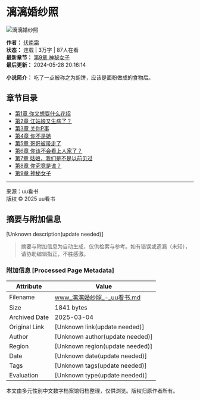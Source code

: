 # 漓漓婚纱照

![漓漓婚纱照](https://www.zhaoshuyuan.net/images/1107707/35898e34fc9a50ee9b70ed79aea9a711.jpg)

**作者：** [伏南霜](https://www.zhaoshuyuan.net/author/%E4%BC%8F%E5%8D%97%E9%9C%9C "伏南霜")  
**状态：** 连载 | 3万字 | 87人在看  
**最新章节：** [第9章 神秘女子](https://www.zhaoshuyuan.net/read/iiibbqg/ijbgns.html "第9章 神秘女子")  
**最后更新：** 2024-05-28 20:16:14  

**小说简介：** 吃了一点被称之为胡饼，应该是面粉做成的食物后。

## 章节目录
- [第1章 你又想耍什么花招](https://www.zhaoshuyuan.net/read/1684335/igcmnmtqqj/bmmqt.html "第1章 你又想耍什么花招")
- [第2章 江姑娘又生病了？](https://www.zhaoshuyuan.net/read/1684335/igcmnmtqqj/bmmqg.html "第2章 江姑娘又生病了？")
- [第3章 关你P事](https://www.zhaoshuyuan.net/read/1684335/igcmnmtqqj/iiqsts.html "第3章 关你P事")
- [第4章 你不是她](https://www.zhaoshuyuan.net/read/1684335/igcmnmtqqj/iiqsgq.html "第4章 你不是她")
- [第5章 哥哥被带走了](https://www.zhaoshuyuan.net/read/1684335/igcmnmtqqj/iiqsgi.html "第5章 哥哥被带走了")
- [第6章 你该不会看上人家了？](https://www.zhaoshuyuan.net/read/1684335/igcmnmtqqj/iiqsgj.html "第6章 你该不会看上人家了？")
- [第7章 姑娘，我们是不是以前见过](https://www.zhaoshuyuan.net/read/1684335/igcmnmtqqj/iiqsgn.html "第7章 姑娘，我们是不是以前见过")
- [第8章 你究竟是谁？](https://www.zhaoshuyuan.net/read/1684335/igcmnmtqqj/ijbgnc.html "第8章 你究竟是谁？")
- [第9章 神秘女子](https://www.zhaoshuyuan.net/read/1684335/igcmnmtqqj/ijbgns.html "第9章 神秘女子")  

---

来源：uu看书  
版权 © 2025 uu看书
<!-- tcd_original_link https://www.zhaoshuyuan.net/lang/1684335/igcmnmtqqj -->


## 摘要与附加信息

<!-- tcd_abstract -->
[Unknown description(update needed)]
<!-- tcd_abstract_end -->

> 摘要与附加信息为自动生成，仅供检索与参考。如有错误或遗漏（未知），请协助编辑指正，不胜感激。

### 附加信息 [Processed Page Metadata]

| Attribute       | Value                                  |
|-----------------|----------------------------------------|
| Filename        | www_漓漓婚纱照_-_uu看书.md                             |
| Size            | 1841 bytes                           |
| Archived Date   | 2025-03-04                             |
| Original Link   | [Unknown link(update needed)]                       |
| Author          | [Unknown author(update needed)]                               |
| Region          | [Unknown region(update needed)]                               |
| Date            | [Unknown date(update needed)]                                 |
| Tags            | [Unknown tags(update needed)]                                 |
| Evaluation            | [Unknown type(update needed)]                                 |
<!-- tcd_table_end -->

本文由多元性别中文数字档案馆归档整理，仅供浏览。版权归原作者所有。
